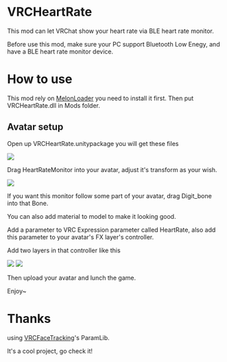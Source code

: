 # VRCHeartRate
This mod can let VRChat show your heart rate via BLE heart rate monitor.

Before use this mod, make sure your PC support Bluetooth Low Enegy, and have a BLE heart rate monitor device.
# How to use
This mod rely on [MelonLoader](https://melonwiki.xyz/#/) you need to install it first.
Then put VRCHeartRate.dll in Mods folder.
## Avatar setup
Open up VRCHeartRate.unitypackage you will get these files

![](https://imgur.com/Wv9mOCR.png)

Drag HeartRateMonitor into your avatar, adjust it's transform as your wish.

![](https://imgur.com/ZE8Q4Cf.png)

If you want this monitor follow some part of your avatar, drag Digit_bone into that Bone.

You can also add material to model to make it looking good.

Add a parameter to VRC Expression parameter called HeartRate, also add this parameter to your avatar's FX layer's controller.

Add two layers in that controller like this

![](https://imgur.com/w4w7z2j.png)
![](https://imgur.com/pKLGazK.png)

Then upload your avatar and lunch the game.

Enjoy~

# Thanks
using [VRCFaceTracking](https://github.com/benaclejames/VRCFaceTracking)'s ParamLib.

It's a cool project, go check it!
